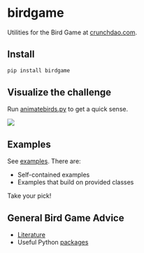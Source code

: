 # birdgame

Utilities for the Bird Game at [crunchdao.com](https://crunchdao.com).

## Install

```bash
pip install birdgame
```

## Visualize the challenge
Run [animatebirds.py](https://github.com/microprediction/birdgame/blob/main/birdgame/animation/animatebirds.py) to get a quick sense. 

![](https://github.com/microprediction/birdgame/blob/main/docs/assets/bird_animation.png)

## Examples 
See [examples](https://github.com/microprediction/birdgame/tree/main/birdgame/examples). There are:

- Self-contained examples
- Examples that build on provided classes

Take your pick! 

## General Bird Game Advice 

- [Literature](https://github.com/microprediction/birdgame/blob/main/LITERATURE.md) 
- Useful Python [packages](https://github.com/microprediction/birdgame/blob/main/PACKAGES.md)

